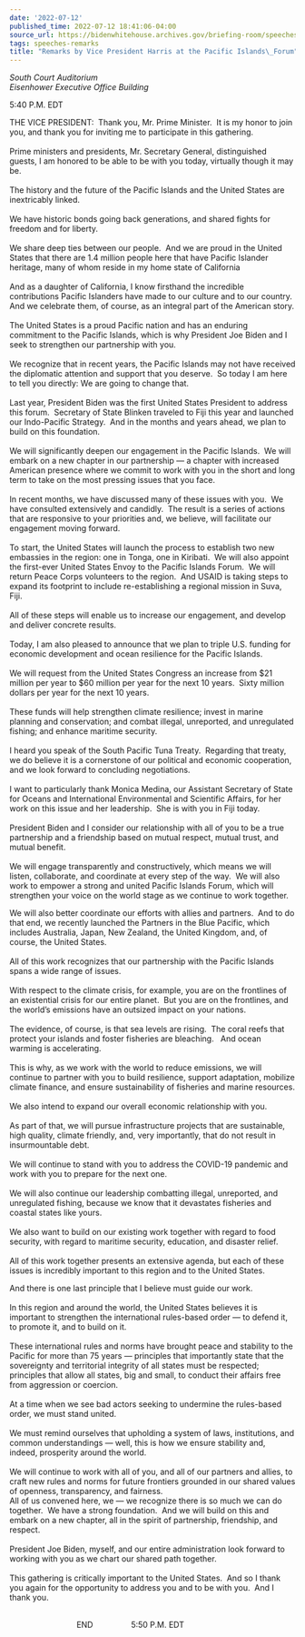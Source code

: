 ```yaml
---
date: '2022-07-12'
published_time: 2022-07-12 18:41:06-04:00
source_url: https://bidenwhitehouse.archives.gov/briefing-room/speeches-remarks/2022/07/12/remarks-by-vice-president-harris-at-the-pacific-islands-forum/
tags: speeches-remarks
title: "Remarks by Vice President Harris at the Pacific Islands\_Forum"
---
```

 
*South Court Auditorium  
*Eisenhower Executive Office Building**

5:40 P.M. EDT  
  
THE VICE PRESIDENT:  Thank you, Mr. Prime Minister.  It is my honor to
join you, and thank you for inviting me to participate in this
gathering.  
   
Prime ministers and presidents, Mr. Secretary General, distinguished
guests, I am honored to be able to be with you today, virtually though
it may be.  
   
The history and the future of the Pacific Islands and the United States
are inextricably linked.  
   
We have historic bonds going back generations, and shared fights for
freedom and for liberty.  
   
We share deep ties between our people.  And we are proud in the United
States that there are 1.4 million people here that have Pacific Islander
heritage, many of whom reside in my home state of California   
   
And as a daughter of California, I know firsthand the incredible
contributions Pacific Islanders have made to our culture and to our
country.  And we celebrate them, of course, as an integral part of the
American story.  
   
The United States is a proud Pacific nation and has an enduring
commitment to the Pacific Islands, which is why President Joe Biden and
I seek to strengthen our partnership with you.  
   
We recognize that in recent years, the Pacific Islands may not have
received the diplomatic attention and support that you deserve.  So
today I am here to tell you directly: We are going to change that.  
   
Last year, President Biden was the first United States President to
address this forum.  Secretary of State Blinken traveled to Fiji this
year and launched our Indo-Pacific Strategy.  And in the months and
years ahead, we plan to build on this foundation.  
   
We will significantly deepen our engagement in the Pacific Islands.  We
will embark on a new chapter in our partnership — a chapter with
increased American presence where we commit to work with you in the
short and long term to take on the most pressing issues that you face.  
   
In recent months, we have discussed many of these issues with you.  We
have consulted extensively and candidly.  The result is a series of
actions that are responsive to your priorities and, we believe, will
facilitate our engagement moving forward.  
   
To start, the United States will launch the process to establish two new
embassies in the region: one in Tonga, one in Kiribati.  We will also
appoint the first-ever United States Envoy to the Pacific Islands
Forum.  We will return Peace Corps volunteers to the region.  And USAID
is taking steps to expand its footprint to include re-establishing a
regional mission in Suva, Fiji.  
   
All of these steps will enable us to increase our engagement, and
develop and deliver concrete results.  
   
Today, I am also pleased to announce that we plan to triple U.S. funding
for economic development and ocean resilience for the Pacific Islands.  
   
We will request from the United States Congress an increase from $21
million per year to $60 million per year for the next 10 years.  Sixty
million dollars per year for the next 10 years.  
   
These funds will help strengthen climate resilience; invest in marine
planning and conservation; and combat illegal, unreported, and
unregulated fishing; and enhance maritime security.  
   
I heard you speak of the South Pacific Tuna Treaty.  Regarding that
treaty, we do believe it is a cornerstone of our political and economic
cooperation, and we look forward to concluding negotiations.  
   
I want to particularly thank Monica Medina, our Assistant Secretary of
State for Oceans and International Environmental and Scientific Affairs,
for her work on this issue and her leadership.  She is with you in Fiji
today.  
   
President Biden and I consider our relationship with all of you to be a
true partnership and a friendship based on mutual respect, mutual trust,
and mutual benefit.  
   
We will engage transparently and constructively, which means we will
listen, collaborate, and coordinate at every step of the way.  We will
also work to empower a strong and united Pacific Islands Forum, which
will strengthen your voice on the world stage as we continue to work
together.  
  
We will also better coordinate our efforts with allies and partners. 
And to do that end, we recently launched the Partners in the Blue
Pacific, which includes Australia, Japan, New Zealand, the United
Kingdom, and, of course, the United States.  
   
All of this work recognizes that our partnership with the Pacific
Islands spans a wide range of issues.  
   
With respect to the climate crisis, for example, you are on the
frontlines of an existential crisis for our entire planet.  But you are
on the frontlines, and the world’s emissions have an outsized impact on
your nations.  
   
The evidence, of course, is that sea levels are rising.  The coral reefs
that protect your islands and foster fisheries are bleaching.   And
ocean warming is accelerating.  
   
This is why, as we work with the world to reduce emissions, we will
continue to partner with you to build resilience, support adaptation,
mobilize climate finance, and ensure sustainability of fisheries and
marine resources.  
   
We also intend to expand our overall economic relationship with you.  
   
As part of that, we will pursue infrastructure projects that are
sustainable, high quality, climate friendly, and, very importantly, that
do not result in insurmountable debt.  
   
We will continue to stand with you to address the COVID-19 pandemic and
work with you to prepare for the next one.  
   
We will also continue our leadership combatting illegal, unreported, and
unregulated fishing, because we know that it devastates fisheries and
coastal states like yours.  
   
We also want to build on our existing work together with regard to food
security, with regard to maritime security, education, and disaster
relief.   
   
All of this work together presents an extensive agenda, but each of
these issues is incredibly important to this region and to the United
States.  
  
And there is one last principle that I believe must guide our work.  
   
In this region and around the world, the United States believes it is
important to strengthen the international rules-based order — to defend
it, to promote it, and to build on it.  
   
These international rules and norms have brought peace and stability to
the Pacific for more than 75 years — principles that importantly state
that the sovereignty and territorial integrity of all states must be
respected; principles that allow all states, big and small, to conduct
their affairs free from aggression or coercion.   
   
At a time when we see bad actors seeking to undermine the rules-based
order, we must stand united.  
   
We must remind ourselves that upholding a system of laws, institutions,
and common understandings — well, this is how we ensure stability and,
indeed, prosperity around the world.   
   
We will continue to work with all of you, and all of our partners and
allies, to craft new rules and norms for future frontiers grounded in
our shared values of openness, transparency, and fairness.  
All of us convened here, we — we recognize there is so much we can do
together.  We have a strong foundation.  And we will build on this and
embark on a new chapter, all in the spirit of partnership, friendship,
and respect.  
   
President Joe Biden, myself, and our entire administration look forward
to working with you as we chart our shared path together.  
   
This gathering is critically important to the United States.  And so I
thank you again for the opportunity to address you and to be with you. 
And I thank you.   
   
  
                              END                 5:50 P.M. EDT  
  
